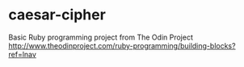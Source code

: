 # caesar-cipher  
Basic Ruby programming project from The Odin Project  
http://www.theodinproject.com/ruby-programming/building-blocks?ref=lnav  